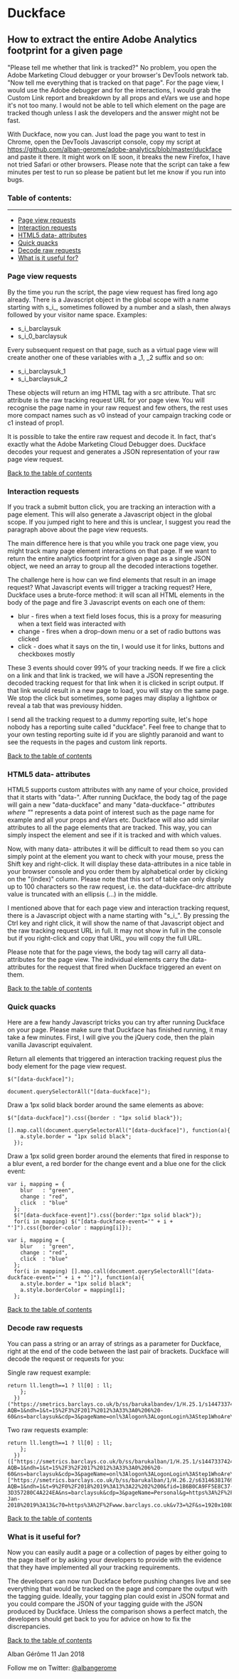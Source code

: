 Duckface
========

How to extract the entire Adobe Analytics footprint for a given page
--------------------------------------------------------------------

"Please tell me whether that link is tracked?" No problem, you open the Adobe Marketing Cloud debugger or your browser's DevTools network tab. "Now tell me everything that is tracked on that page". For the page view, I would use the Adobe debugger and for the interactions, I would grab the Custom Link report and breakdown by all props and eVars we use and hope it's not too many. I would not be able to tell which element on the page are tracked though unless I ask the developers and the answer might not be fast.

With Duckface, now you can. Just load the page you want to test in Chrome, open the DevTools Javascript console, copy my script at https://github.com/alban-gerome/adobe-analytics/blob/master/duckface and paste it there. It might work on IE soon, it breaks the new Firefox, I have not tried Safari or other browsers. Please note that the script can take a few minutes per test to run so please be patient but let me know if you run into bugs.

<a id="Table-of-contents"></a>
### Table of contents:
----------------------
* [Page view requests](#Pageviews)
* [Interaction requests](#Interactions)
* [HTML5 data- attributes](#HTML5)
* [Quick quacks](#Quacks)
* [Decode raw requests](#Raw)
* [What is it useful for?](#Useful)


<a id="Pageviews"></a>
### Page view requests

By the time you run the script, the page view request has fired long ago already. There is a Javascript object in the global scope with a name starting with s_i_, sometimes followed by a number and a slash, then always followed by your visitor name space. Examples:

* s_i_barclaysuk
* s_i_0_barclaysuk

Every subsequent request on that page, such as a virtual page view will create another one of these variables with a _1, _2 suffix and so on:

* s_i_barclaysuk_1
* s_i_barclaysuk_2

These objects will return an img HTML tag with a src attribute. That src attribute is the raw tracking request URL for yor page view. You will recognise the page name in your raw request and few others, the rest uses more compact names such as v0 instead of your campaign tracking code or c1 instead of prop1.

It is possible to take the entire raw request and decode it. In fact, that's exactly what the Adobe Marketing Cloud Debugger does. Duckface decodes your request and generates a JSON representation of your raw page view request.

[Back to the table of contents](#Table-of-contents)

<a id="Interactions"></a>
### Interaction requests

If you track a submit button click, you are tracking an interaction with a page element. This will also generate a Javascript object in the global scope. If you jumped right to here and this is unclear, I suggest you read the paragraph above about the page view requests.

The main difference here is that you while you track one page view, you might track many page element interactions on that page. If we want to return the entire analytics footprint for a given page as a single JSON object, we need an array to group all the decoded interactions together.

The challenge here is how can we find elements that result in an image request? What Javascript events will trigger a tracking request? Here, Duckface uses a brute-force method: it will scan all HTML elements in the body of the page and fire 3 Javascript events on each one of them:

* blur - fires when a text field loses focus, this is a proxy for measuring when a text field was interacted with
* change - fires when a drop-down menu or a set of radio buttons was clicked
* click - does what it says on the tin, I would use it for links, buttons and checkboxes mostly

These 3 events should cover 99% of your tracking needs. If we fire a click on a link and that link is tracked, we will have a JSON representing the decoded tracking request for that link when it is clicked in script output. If that link would result in a new page to load, you will stay on the same page. We stop the click but sometimes, some pages may display a lightbox or reveal a tab that was previousy hidden.

I send all the tracking request to a dummy reporting suite, let's hope nobody has a reporting suite called "duckface". Feel free to change that to your own testing reporting suite id if you are slightly paranoid and want to see the requests in the pages and custom link reports.

[Back to the table of contents](#Table-of-contents)

<a id="HTML5"></a>
### HTML5 data- attributes

HTML5 supports custom attributes with any name of your choice, provided that it starts with "data-". After running Duckface, the body tag of the page will gain a new "data-duckface" and many "data-duckface-*" attributes where "*" represents a data point of interest such as the page name for example and all your props and eVars etc. Duckface will also add similar attributes to all the page elements that are tracked. This way, you can simply inspect the element and see if it is tracked and with which values.

Now, with many data- attributes it will be difficult to read them so you can simply point at the element you want to check with your mouse, press the Shift key and right-click. It will display these data-attributes in a nice table in your browser console and you order them by alphabetical order by clicking on the "(index)" column. Please note that this sort of table can only disply up to 100 characters so the raw request, i.e. the data-duckface-drc attribute value is truncated with an ellipsis (...) in the middle.

I mentioned above that for each page view and interaction tracking request, there is a Javascript object with a name starting with "s_i_". By pressing the Ctrl key and right click, it will show the name of that Javascript object and the raw tracking request URL in full. It may not show in full in the console but if you right-click and copy that URL, you will copy the full URL.

Please note that for the page views, the body tag will carry all data- attributes for the page view. The individual elements carry the data- attributes for the request that fired when Duckface triggered an event on them.

[Back to the table of contents](#Table-of-contents)

<a id="Quacks"></a>
### Quick quacks

Here are a few handy Javascript tricks you can try after running Duckface on your page. Please make sure that Duckface has finished running, it may take a few minutes. First, I will give you the jQuery code, then the plain vanilla Javascript equivalent.

Return all elements that triggered an interaction tracking request plus the body element for the page view request.
<pre><code>$("[data-duckface]");</code></pre>
<pre><code>document.querySelectorAll("[data-duckface]");</code></pre>

Draw a 1px solid black border around the same elements as above: 

<pre><code>$("[data-duckface]").css({border : "1px solid black"});</code></pre>
<pre><code>[].map.call(document.querySelectorAll("[data-duckface]"), function(a){
    a.style.border = "1px solid black";
  });</code></pre>

Draw a 1px solid green border around the elements that fired in response to a blur event, a red border for the change event and a blue one for the click event:

<pre><code>var i, mapping = {
    blur   : "green",
    change : "red",
    click  : "blue"
  };
  $("[data-duckface-event]").css({border:"1px solid black"});
  for(i in mapping) $("[data-duckface-event='" + i + "']").css({border-color : mapping[i]});</code></pre>
<pre><code>var i, mapping = {
    blur   : "green",
    change : "red",
    click  : "blue"
  };
  for(i in mapping) [].map.call(document.querySelectorAll("[data-duckface-event='" + i + "']"), function(a){
    a.style.border = "1px solid black";
    a.style.borderColor = mapping[i];
  };</code></pre>

[Back to the table of contents](#Table-of-contents)

<a id="Raw"></a>
### Decode raw requests

You can pass a string or an array of strings as a parameter for Duckface, right at the end of the code between the last pair of brackets. Duckface will decode the request or requests for you:

Single raw request example:

<pre><code>return ll.length==1 ? ll[0] : ll;
    };
  })("https://smetrics.barclays.co.uk/b/ss/barukalbandev/1/H.25.1/s14473374245718?AQB=1&ndh=1&t=15%2F3%2F2017%2012%3A33%3A0%206%20-60&ns=barclaysuk&cdp=3&pageName=onl%3Alogon%3ALogonLogin%3AStep1WhoAreYouLoginMyBarclays&g=https%3A%2F%2Fbank.barclays.co.uk%2Folb%2Fauth%2FLoginLink.action&r=http%3A%2F%2Fwww.barclays.co.uk%2FPersonalBanking%2FP1242557947640&cc=GBP&ch=UKRBB&server=bank.barclays.co.uk&events=event20&c1=onl&c2=onl%3Alogon&v2=Repeat&c3=onl%3Alogon%3ALogonLogin&c5=38&c6=12%3A30PM&v6=12%3A30PM&c7=Saturday&v7=Saturday&c8=Weekend&v8=Weekend&c16=%2Folb%2Fauth%2FLoginLink.action&v36=MembershipID&v39=D%3Ds_vi&v41=onl%3Alogon%3ALogonLogin%3AStep1WhoAreYouLoginMyBarclays&h1=onl%3Alogon%3ALogonLogin&s=1920x1080&c=24&j=1.6&v=N&k=Y&bw=1225&bh=961&p=Widevine%20Content%20Decryption%20Module%3BChrome%20PDF%20Viewer%3BNative%20Client%3B&AQE=1");</code></pre>

Two raw requests example:

<pre><code>return ll.length==1 ? ll[0] : ll;
    };
  })(["https://smetrics.barclays.co.uk/b/ss/barukalban/1/H.25.1/s14473374245718?AQB=1&ndh=1&t=15%2F3%2F2017%2012%3A33%3A0%206%20-60&ns=barclaysuk&cdp=3&pageName=onl%3Alogon%3ALogonLogin%3AStep1WhoAreYouLoginMyBarclays&g=https%3A%2F%2Fbank.barclays.co.uk%2Folb%2Fauth%2FLoginLink.action&r=http%3A%2F%2Fwww.barclays.co.uk%2FPersonalBanking%2FP1242557947640&cc=GBP&ch=UKRBB&server=bank.barclays.co.uk&events=event20&c1=onl&c2=onl%3Alogon&v2=Repeat&c3=onl%3Alogon%3ALogonLogin&c5=38&c6=12%3A30PM&v6=12%3A30PM&c7=Saturday&v7=Saturday&c8=Weekend&v8=Weekend&c16=%2Folb%2Fauth%2FLoginLink.action&v36=MembershipID&v39=D%3Ds_vi&v41=onl%3Alogon%3ALogonLogin%3AStep1WhoAreYouLoginMyBarclays&h1=onl%3Alogon%3ALogonLogin&s=1920x1080&c=24&j=1.6&v=N&k=Y&bw=1225&bh=961&p=Widevine%20Content%20Decryption%20Module%3BChrome%20PDF%20Viewer%3BNative%20Client%3B&AQE=1"],["https://smetrics.barclays.co.uk/b/ss/barukalban/1/H.26.2/s6314638176922?AQB=1&ndh=1&t=9%2F0%2F2018%2019%3A13%3A22%202%200&fid=1B6B0CA9FF5E8C37-3D357280C4A224EA&ns=barclaysuk&cdp=3&pageName=Personal&g=https%3A%2F%2Fwww.barclays.co.uk%2F&cc=GBP&ch=UKRBB&server=www.barclays.co.uk&events=event20&c1=Personal&v2=Repeat&c5=100&c6=7%3A00PM&v6=7%3A00PM&c7=Tuesday&v7=Tuesday&c8=Weekday&v8=Weekday&c16=%2F&c18=Personal&c34=203038735379&c39=Public&v39=D%3Ds_vi&v41=Personal&c50=9-Jan-2018%2019%3A13&c70=https%3A%2F%2Fwww.barclays.co.uk&v73=%2F&s=1920x1080&c=24&j=1.6&v=N&k=Y&bw=821&bh=949&p=Chrome%20PDF%20Plugin%3BChrome%20PDF%20Viewer%3BNative%20Client%3BWidevine%20Content%20Decryption%20Module%3B&AQE=1"]);</code></pre>

[Back to the table of contents](#Table-of-contents)

<a id="Useful"></a>
### What is it useful for?

Now you can easily audit a page or a collection of pages by either going to the page itself or by asking your developers to provide with the evidence that they have implemented all your tracking requirements.

The developers can now run Duckface before pushing changes live and see everything that would be tracked on the page and compare the output with the tagging guide. Ideally, your tagging plan could exist in JSON format and you could compare the JSON of your tagging guide with the JSON produced by Duckface. Unless the comparison shows a perfect match, the developers should get back to you for advice on how to fix the discrepancies.

[Back to the table of contents](#Table-of-contents)

Alban Gérôme
11 Jan 2018

Follow me on Twitter: <a href="https://twitter.com/albangerome?lang=en-gb" title="Follow Alban Gérôme on  Twitter">@albangerome</a>
